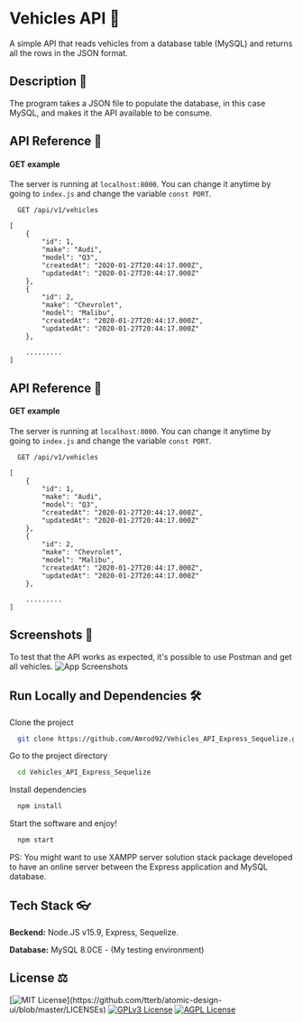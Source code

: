 # Vehicles API 🚗

A simple API that reads vehicles from a database table (MySQL) and returns all the rows in the JSON format.

## Description 📖

The program takes a JSON file to populate the database, in this case MySQL, and makes it the API available to be consume.

## API Reference 🥼

#### GET example

The server is running at `localhost:8000`. You can change it anytime by going to `index.js` and change the variable `const PORT`.

```http
  GET /api/v1/vehicles

[
    {
        "id": 1,
        "make": "Audi",
        "model": "Q3",
        "createdAt": "2020-01-27T20:44:17.000Z",
        "updatedAt": "2020-01-27T20:44:17.000Z"
    },
    {
        "id": 2,
        "make": "Chevrolet",
        "model": "Malibu",
        "createdAt": "2020-01-27T20:44:17.000Z",
        "updatedAt": "2020-01-27T20:44:17.000Z"
    },

    .........
]

```

## API Reference 🥼

#### GET example

The server is running at `localhost:8000`. You can change it anytime by going to `index.js` and change the variable `const PORT`.

```http
  GET /api/v1/vehicles

[
    {
        "id": 1,
        "make": "Audi",
        "model": "Q3",
        "createdAt": "2020-01-27T20:44:17.000Z",
        "updatedAt": "2020-01-27T20:44:17.000Z"
    },
    {
        "id": 2,
        "make": "Chevrolet",
        "model": "Malibu",
        "createdAt": "2020-01-27T20:44:17.000Z",
        "updatedAt": "2020-01-27T20:44:17.000Z"
    },

    .........
]

```

## Screenshots 🧪

To test that the API works as expected, it's possible to use Postman and get all vehicles.
![App Screenshots](https://i.ibb.co/LnZS8yr/Capture.png)

## Run Locally and Dependencies 🛠

Clone the project

```bash
  git clone https://github.com/Amrod92/Vehicles_API_Express_Sequelize.git
```

Go to the project directory

```bash
  cd Vehicles_API_Express_Sequelize
```

Install dependencies

```bash
  npm install
```

Start the software and enjoy!

```bash
  npm start
```

PS: You might want to use XAMPP server solution stack package developed to have an online server between the Express application and MySQL database.

## Tech Stack 👓

**Beckend:** Node.JS v15.9, Express, Sequelize.

**Database:** MySQL 8.0CE - (My testing environment)

## License ⚖

[![MIT License](https://img.shields.io/apm/l/atomic-design-ui.svg?)](https://github.com/tterb/atomic-design-ui/blob/master/LICENSEs)
[![GPLv3 License](https://img.shields.io/badge/License-GPL%20v3-yellow.svg)](https://opensource.org/licenses/)
[![AGPL License](https://img.shields.io/badge/license-AGPL-blue.svg)](http://www.gnu.org/licenses/agpl-3.0)
